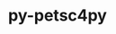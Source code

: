 ---
title: "py-petsc4py"
layout: cache
categories: [package, develop]
meta: {"compilers": ["gcc@11.4.0", "intel-oneapi-compilers@2025.1.0"], "num_specs": 172, "num_specs_by_stack": {"e4s": 10, "e4s-neoverse-v2": 84, "e4s-oneapi": 78, "root": 172}, "oss": ["ubuntu22.04"], "platforms": ["linux"], "stacks": ["e4s", "e4s-neoverse-v2", "e4s-oneapi", "root"], "targets": ["neoverse_v2", "x86_64_v3"], "versions": ["3.23.0", "3.23.1", "3.23.2", "3.23.3", "3.23.4", "3.23.5", "3.23.6", "3.24.0"]}
spec_details: [{"compiler": "intel-oneapi-compilers@2025.1.0", "hash": "23cpun3ddiwwqz6ukv4cx6k5utfofnzv", "os": "ubuntu22.04", "platform": "linux", "size": "-", "stacks": ["e4s-oneapi", "root"], "target": "x86_64_v3", "variants": ["build_system=python_pip", "+mpi"], "versions": ["3.23.4"]}, {"compiler": "intel-oneapi-compilers@2025.1.0", "hash": "23ewmdinwlmegm6rjuzhxpwwaytkq2dv", "os": "ubuntu22.04", "platform": "linux", "size": "-", "stacks": ["e4s-oneapi", "root"], "target": "x86_64_v3", "variants": ["build_system=python_pip", "+mpi"], "versions": ["3.23.6"]}, {"compiler": "gcc@11.4.0", "hash": "24k3x5pwstvgmjxthkafyo25kpdl5htv", "os": "ubuntu22.04", "platform": "linux", "size": "-", "stacks": ["e4s", "root"], "target": "x86_64_v3", "variants": ["build_system=python_pip", "+mpi"], "versions": ["3.23.6"]}, {"compiler": "intel-oneapi-compilers@2025.1.0", "hash": "25pq4b5fzpilhetrpmsykzlourhlamgf", "os": "ubuntu22.04", "platform": "linux", "size": "-", "stacks": ["e4s-oneapi", "root"], "target": "x86_64_v3", "variants": ["build_system=python_pip", "+mpi"], "versions": ["3.23.5"]}, {"compiler": "gcc@11.4.0", "hash": "2iic3cqyvy4zck7a4eljkml4rxdy7bhm", "os": "ubuntu22.04", "platform": "linux", "size": "-", "stacks": ["e4s-neoverse-v2", "root"], "target": "neoverse_v2", "variants": ["build_system=python_pip", "+mpi"], "versions": ["3.23.1"]}, {"compiler": "gcc@11.4.0", "hash": "2intseofdswnu6bxpyzg5fjxr5ct3qxg", "os": "ubuntu22.04", "platform": "linux", "size": "-", "stacks": ["e4s-neoverse-v2", "root"], "target": "neoverse_v2", "variants": ["build_system=python_pip", "+mpi"], "versions": ["3.23.4"]}, {"compiler": "intel-oneapi-compilers@2025.1.0", "hash": "2pb77bqnq7lapla5ts3nqb6emgal7tqg", "os": "ubuntu22.04", "platform": "linux", "size": "-", "stacks": ["e4s-oneapi", "root"], "target": "x86_64_v3", "variants": ["build_system=python_pip", "+mpi", "patches:=edc2f91"], "versions": ["3.23.0"]}, {"compiler": "gcc@11.4.0", "hash": "2tqge7zmvhoqsgg35di2l2upum4yhom7", "os": "ubuntu22.04", "platform": "linux", "size": "-", "stacks": ["e4s", "root"], "target": "x86_64_v3", "variants": ["build_system=python_pip", "+mpi"], "versions": ["3.23.6"]}, {"compiler": "intel-oneapi-compilers@2025.1.0", "hash": "2u3w6hwbihshrerie275zjbrvdd2kwfd", "os": "ubuntu22.04", "platform": "linux", "size": "-", "stacks": ["e4s-oneapi", "root"], "target": "x86_64_v3", "variants": ["build_system=python_pip", "+mpi"], "versions": ["3.23.4"]}, {"compiler": "intel-oneapi-compilers@2025.1.0", "hash": "2uptc7km2ug2ya2rvfin3mog7k3ihm5p", "os": "ubuntu22.04", "platform": "linux", "size": "-", "stacks": ["e4s-oneapi", "root"], "target": "x86_64_v3", "variants": ["build_system=python_pip", "+mpi"], "versions": ["3.24.0"]}, {"compiler": "gcc@11.4.0", "hash": "3bjcgzugfttf6twgqryfvqya3c7ggk4h", "os": "ubuntu22.04", "platform": "linux", "size": "-", "stacks": ["e4s-neoverse-v2", "root"], "target": "neoverse_v2", "variants": ["build_system=python_pip", "+mpi"], "versions": ["3.23.2"]}, {"compiler": "gcc@11.4.0", "hash": "3ekdioocz4oravujrm5dhlngdeng3ej7", "os": "ubuntu22.04", "platform": "linux", "size": "-", "stacks": ["e4s-neoverse-v2", "root"], "target": "neoverse_v2", "variants": ["build_system=python_pip", "+mpi"], "versions": ["3.23.6"]}, {"compiler": "gcc@11.4.0", "hash": "3iwvxu6ojqv46aiqlgymkd73twkkjlob", "os": "ubuntu22.04", "platform": "linux", "size": "-", "stacks": ["e4s-neoverse-v2", "root"], "target": "neoverse_v2", "variants": ["build_system=python_pip", "+mpi"], "versions": ["3.23.2"]}, {"compiler": "intel-oneapi-compilers@2025.1.0", "hash": "3khe7tvdw3yqulf4nkh5slpwg5bhem4o", "os": "ubuntu22.04", "platform": "linux", "size": "-", "stacks": ["e4s-oneapi", "root"], "target": "x86_64_v3", "variants": ["build_system=python_pip", "+mpi"], "versions": ["3.23.6"]}, {"compiler": "gcc@11.4.0", "hash": "3ncmvfdlhjebivsca3wvk6pr77yciuc7", "os": "ubuntu22.04", "platform": "linux", "size": "-", "stacks": ["e4s-neoverse-v2", "root"], "target": "neoverse_v2", "variants": ["build_system=python_pip", "+mpi"], "versions": ["3.23.6"]}, {"compiler": "gcc@11.4.0", "hash": "46lauccmvvckexcccpue7rnwocw24ssh", "os": "ubuntu22.04", "platform": "linux", "size": "-", "stacks": ["e4s-neoverse-v2", "root"], "target": "neoverse_v2", "variants": ["build_system=python_pip", "+mpi"], "versions": ["3.23.3"]}, {"compiler": "intel-oneapi-compilers@2025.1.0", "hash": "47hzxsbki6sqj2jrf27un3gmicmtsox3", "os": "ubuntu22.04", "platform": "linux", "size": "-", "stacks": ["e4s-oneapi", "root"], "target": "x86_64_v3", "variants": ["build_system=python_pip", "+mpi"], "versions": ["3.23.6"]}, {"compiler": "intel-oneapi-compilers@2025.1.0", "hash": "4btr6ejwexwwivcp4vkgvhctvodv7etz", "os": "ubuntu22.04", "platform": "linux", "size": "-", "stacks": ["e4s-oneapi", "root"], "target": "x86_64_v3", "variants": ["build_system=python_pip", "+mpi"], "versions": ["3.23.4"]}, {"compiler": "gcc@11.4.0", "hash": "4nmjwzokkjd7zwvxx72sw4a6jmksj35m", "os": "ubuntu22.04", "platform": "linux", "size": "-", "stacks": ["e4s", "root"], "target": "x86_64_v3", "variants": ["build_system=python_pip", "+mpi"], "versions": ["3.23.6"]}, {"compiler": "gcc@11.4.0", "hash": "4xwvaxrz5smpkgmttee626drtvgqh76d", "os": "ubuntu22.04", "platform": "linux", "size": "-", "stacks": ["e4s-neoverse-v2", "root"], "target": "neoverse_v2", "variants": ["build_system=python_pip", "+mpi"], "versions": ["3.23.2"]}, {"compiler": "intel-oneapi-compilers@2025.1.0", "hash": "4zeczvnfojec5lw73almeg75nizdfcea", "os": "ubuntu22.04", "platform": "linux", "size": "-", "stacks": ["e4s-oneapi", "root"], "target": "x86_64_v3", "variants": ["build_system=python_pip", "+mpi"], "versions": ["3.23.2"]}, {"compiler": "gcc@11.4.0", "hash": "57wyrzs3ui3oibrivkypt73tpzfrytc3", "os": "ubuntu22.04", "platform": "linux", "size": "-", "stacks": ["e4s-neoverse-v2", "root"], "target": "neoverse_v2", "variants": ["build_system=python_pip", "+mpi"], "versions": ["3.23.6"]}, {"compiler": "intel-oneapi-compilers@2025.1.0", "hash": "5dxgq2epgzuzl7xplvijfelvnykcjz77", "os": "ubuntu22.04", "platform": "linux", "size": "-", "stacks": ["e4s-oneapi", "root"], "target": "x86_64_v3", "variants": ["build_system=python_pip", "+mpi"], "versions": ["3.23.4"]}, {"compiler": "intel-oneapi-compilers@2025.1.0", "hash": "5wmzle3tuxegi67i4rhxzuzu4q2ycz3v", "os": "ubuntu22.04", "platform": "linux", "size": "-", "stacks": ["e4s-oneapi", "root"], "target": "x86_64_v3", "variants": ["build_system=python_pip", "+mpi"], "versions": ["3.23.2"]}, {"compiler": "gcc@11.4.0", "hash": "5y63e62nvdchyrynw7gvxnqfjwlpjan6", "os": "ubuntu22.04", "platform": "linux", "size": "-", "stacks": ["e4s-neoverse-v2", "root"], "target": "neoverse_v2", "variants": ["build_system=python_pip", "+mpi"], "versions": ["3.23.6"]}, {"compiler": "gcc@11.4.0", "hash": "62rm3dvirdeg2shovk2lkjgzpqaowyy5", "os": "ubuntu22.04", "platform": "linux", "size": "-", "stacks": ["e4s", "root"], "target": "x86_64_v3", "variants": ["build_system=python_pip", "+mpi"], "versions": ["3.23.6"]}, {"compiler": "gcc@11.4.0", "hash": "6aoiml7237bpqvv7d5nmcktgvxjgynxt", "os": "ubuntu22.04", "platform": "linux", "size": "-", "stacks": ["e4s-neoverse-v2", "root"], "target": "neoverse_v2", "variants": ["build_system=python_pip", "+mpi"], "versions": ["3.23.5"]}, {"compiler": "intel-oneapi-compilers@2025.1.0", "hash": "6dzva77yibp4btainbk5qu55jfnk3lpx", "os": "ubuntu22.04", "platform": "linux", "size": "-", "stacks": ["e4s-oneapi", "root"], "target": "x86_64_v3", "variants": ["build_system=python_pip", "+mpi"], "versions": ["3.23.6"]}, {"compiler": "gcc@11.4.0", "hash": "6gp2dgzsjq6jrbugldkqn53u4oivn4cg", "os": "ubuntu22.04", "platform": "linux", "size": "-", "stacks": ["e4s-neoverse-v2", "root"], "target": "neoverse_v2", "variants": ["build_system=python_pip", "+mpi"], "versions": ["3.23.2"]}, {"compiler": "gcc@11.4.0", "hash": "6n4on67lf4edqf3usgsbo3loooxxbksl", "os": "ubuntu22.04", "platform": "linux", "size": "-", "stacks": ["e4s-neoverse-v2", "root"], "target": "neoverse_v2", "variants": ["build_system=python_pip", "+mpi"], "versions": ["3.23.2"]}, {"compiler": "intel-oneapi-compilers@2025.1.0", "hash": "6rm4hyauqfk6nktcevb4pepgefvum5b6", "os": "ubuntu22.04", "platform": "linux", "size": "-", "stacks": ["e4s-oneapi", "root"], "target": "x86_64_v3", "variants": ["build_system=python_pip", "+mpi"], "versions": ["3.23.2"]}, {"compiler": "gcc@11.4.0", "hash": "7ibx2ox5yx3r64jqc2jdsye4g6qhdjsk", "os": "ubuntu22.04", "platform": "linux", "size": "-", "stacks": ["e4s-neoverse-v2", "root"], "target": "neoverse_v2", "variants": ["build_system=python_pip", "+mpi"], "versions": ["3.23.5"]}, {"compiler": "intel-oneapi-compilers@2025.1.0", "hash": "7j7yeikjauvhdpu7jinrdbgzbg4x2i3h", "os": "ubuntu22.04", "platform": "linux", "size": "-", "stacks": ["e4s-oneapi", "root"], "target": "x86_64_v3", "variants": ["build_system=python_pip", "+mpi"], "versions": ["3.23.4"]}, {"compiler": "intel-oneapi-compilers@2025.1.0", "hash": "7l3rki4pubon4f3do7r3dtsh4sum4xav", "os": "ubuntu22.04", "platform": "linux", "size": "-", "stacks": ["e4s-oneapi", "root"], "target": "x86_64_v3", "variants": ["build_system=python_pip", "+mpi"], "versions": ["3.23.4"]}, {"compiler": "intel-oneapi-compilers@2025.1.0", "hash": "7lrov2n4xt3wqlpfh7sv7zbuijhbweeb", "os": "ubuntu22.04", "platform": "linux", "size": "-", "stacks": ["e4s-oneapi", "root"], "target": "x86_64_v3", "variants": ["build_system=python_pip", "+mpi"], "versions": ["3.23.5"]}, {"compiler": "intel-oneapi-compilers@2025.1.0", "hash": "7t7hj5sljkvx4egnjk7ftmfgywj2jbgs", "os": "ubuntu22.04", "platform": "linux", "size": "-", "stacks": ["e4s-oneapi", "root"], "target": "x86_64_v3", "variants": ["build_system=python_pip", "+mpi"], "versions": ["3.23.2"]}, {"compiler": "gcc@11.4.0", "hash": "7wlwq6pyzpsl2hqmxkcluzagszrxk6wx", "os": "ubuntu22.04", "platform": "linux", "size": "-", "stacks": ["e4s-neoverse-v2", "root"], "target": "neoverse_v2", "variants": ["build_system=python_pip", "+mpi"], "versions": ["3.23.4"]}, {"compiler": "gcc@11.4.0", "hash": "a6bpjip6qprib65bngiejkl3aa5fko2q", "os": "ubuntu22.04", "platform": "linux", "size": "-", "stacks": ["e4s-neoverse-v2", "root"], "target": "neoverse_v2", "variants": ["build_system=python_pip", "+mpi"], "versions": ["3.23.6"]}, {"compiler": "gcc@11.4.0", "hash": "acq4dvwxdpp4ypbdtinsvtbogjweb4ci", "os": "ubuntu22.04", "platform": "linux", "size": "-", "stacks": ["e4s-neoverse-v2", "root"], "target": "neoverse_v2", "variants": ["build_system=python_pip", "+mpi"], "versions": ["3.23.2"]}, {"compiler": "gcc@11.4.0", "hash": "awt4sa7bwrgtjxqckriegecxban65utz", "os": "ubuntu22.04", "platform": "linux", "size": "-", "stacks": ["e4s-neoverse-v2", "root"], "target": "neoverse_v2", "variants": ["build_system=python_pip", "+mpi"], "versions": ["3.23.3"]}, {"compiler": "gcc@11.4.0", "hash": "b3spmhxlebnn54cwrj2hpquvoch5sktp", "os": "ubuntu22.04", "platform": "linux", "size": "-", "stacks": ["e4s-neoverse-v2", "root"], "target": "neoverse_v2", "variants": ["build_system=python_pip", "+mpi"], "versions": ["3.23.4"]}, {"compiler": "gcc@11.4.0", "hash": "bbfgckzrxmxjvrtcjkvaw5aysa3ucf7x", "os": "ubuntu22.04", "platform": "linux", "size": "-", "stacks": ["e4s-neoverse-v2", "root"], "target": "neoverse_v2", "variants": ["build_system=python_pip", "+mpi"], "versions": ["3.23.6"]}, {"compiler": "gcc@11.4.0", "hash": "bcqqfgsyi2yqkcuc5uc2moxiyibue36z", "os": "ubuntu22.04", "platform": "linux", "size": "-", "stacks": ["e4s-neoverse-v2", "root"], "target": "neoverse_v2", "variants": ["build_system=python_pip", "+mpi"], "versions": ["3.23.4"]}, {"compiler": "intel-oneapi-compilers@2025.1.0", "hash": "be67kk5f2de35zuesyvb3mx77rzu33nl", "os": "ubuntu22.04", "platform": "linux", "size": "-", "stacks": ["e4s-oneapi", "root"], "target": "x86_64_v3", "variants": ["build_system=python_pip", "+mpi"], "versions": ["3.23.2"]}, {"compiler": "intel-oneapi-compilers@2025.1.0", "hash": "bkwbnwgoi4vls5njyzw4xre3zre5lhd6", "os": "ubuntu22.04", "platform": "linux", "size": "-", "stacks": ["e4s-oneapi", "root"], "target": "x86_64_v3", "variants": ["build_system=python_pip", "+mpi"], "versions": ["3.23.4"]}, {"compiler": "intel-oneapi-compilers@2025.1.0", "hash": "bl3ko3odobuewpzjhpbrzitpc3etgmlz", "os": "ubuntu22.04", "platform": "linux", "size": "-", "stacks": ["e4s-oneapi", "root"], "target": "x86_64_v3", "variants": ["build_system=python_pip", "+mpi"], "versions": ["3.23.6"]}, {"compiler": "intel-oneapi-compilers@2025.1.0", "hash": "bt4ao6lgwgx2s67z4qjy3ofagr3wu4sk", "os": "ubuntu22.04", "platform": "linux", "size": "-", "stacks": ["e4s-oneapi", "root"], "target": "x86_64_v3", "variants": ["build_system=python_pip", "+mpi"], "versions": ["3.23.2"]}, {"compiler": "gcc@11.4.0", "hash": "bvvklrcufc5bqxtyvk5teytgyv22vpjn", "os": "ubuntu22.04", "platform": "linux", "size": "-", "stacks": ["e4s-neoverse-v2", "root"], "target": "neoverse_v2", "variants": ["build_system=python_pip", "+mpi"], "versions": ["3.23.6"]}, {"compiler": "gcc@11.4.0", "hash": "c264keevfivii7zul3jz6r33xpyjbdji", "os": "ubuntu22.04", "platform": "linux", "size": "-", "stacks": ["e4s-neoverse-v2", "root"], "target": "neoverse_v2", "variants": ["build_system=python_pip", "+mpi"], "versions": ["3.23.6"]}, {"compiler": "intel-oneapi-compilers@2025.1.0", "hash": "c2fwv3isasiwc6blj2g62zwqp6b2avgo", "os": "ubuntu22.04", "platform": "linux", "size": "-", "stacks": ["e4s-oneapi", "root"], "target": "x86_64_v3", "variants": ["build_system=python_pip", "+mpi", "patches:=edc2f91"], "versions": ["3.23.0"]}, {"compiler": "gcc@11.4.0", "hash": "c4s4hymyq4rhoks577pqvdydsczjpehm", "os": "ubuntu22.04", "platform": "linux", "size": "-", "stacks": ["e4s-neoverse-v2", "root"], "target": "neoverse_v2", "variants": ["build_system=python_pip", "+mpi"], "versions": ["3.23.6"]}, {"compiler": "gcc@11.4.0", "hash": "cgc72dg3tai7mynmibhmh6g3gdhkmkgk", "os": "ubuntu22.04", "platform": "linux", "size": "-", "stacks": ["e4s-neoverse-v2", "root"], "target": "neoverse_v2", "variants": ["build_system=python_pip", "+mpi"], "versions": ["3.23.5"]}, {"compiler": "intel-oneapi-compilers@2025.1.0", "hash": "cjgfrgliytfl3a7xkxdmy2gxc6l53fqi", "os": "ubuntu22.04", "platform": "linux", "size": "-", "stacks": ["e4s-oneapi", "root"], "target": "x86_64_v3", "variants": ["build_system=python_pip", "+mpi", "patches:=edc2f91"], "versions": ["3.23.0"]}, {"compiler": "intel-oneapi-compilers@2025.1.0", "hash": "coq3wt2nifqiejh5yeafuguoab3zfwv7", "os": "ubuntu22.04", "platform": "linux", "size": "-", "stacks": ["e4s-oneapi", "root"], "target": "x86_64_v3", "variants": ["build_system=python_pip", "+mpi"], "versions": ["3.23.4"]}, {"compiler": "gcc@11.4.0", "hash": "cyzmvdxzn6g6tecbg2uydwpwyau3tomx", "os": "ubuntu22.04", "platform": "linux", "size": "-", "stacks": ["e4s-neoverse-v2", "root"], "target": "neoverse_v2", "variants": ["build_system=python_pip", "+mpi"], "versions": ["3.23.4"]}, {"compiler": "intel-oneapi-compilers@2025.1.0", "hash": "dbde6qwdu6cbkorcf5qqyzkwtefwnmiu", "os": "ubuntu22.04", "platform": "linux", "size": "-", "stacks": ["e4s-oneapi", "root"], "target": "x86_64_v3", "variants": ["build_system=python_pip", "+mpi"], "versions": ["3.23.4"]}, {"compiler": "intel-oneapi-compilers@2025.1.0", "hash": "dtccpnkq5tzbyzctktmb7co3ueurpfpw", "os": "ubuntu22.04", "platform": "linux", "size": "-", "stacks": ["e4s-oneapi", "root"], "target": "x86_64_v3", "variants": ["build_system=python_pip", "+mpi"], "versions": ["3.23.2"]}, {"compiler": "intel-oneapi-compilers@2025.1.0", "hash": "e6qhkqf4abqrnw3wgkkyvqi4dn7esvry", "os": "ubuntu22.04", "platform": "linux", "size": "-", "stacks": ["e4s-oneapi", "root"], "target": "x86_64_v3", "variants": ["build_system=python_pip", "+mpi"], "versions": ["3.23.4"]}, {"compiler": "intel-oneapi-compilers@2025.1.0", "hash": "ed4krg3zc3v3j34k5xgmmrvumxr2ofnz", "os": "ubuntu22.04", "platform": "linux", "size": "-", "stacks": ["e4s-oneapi", "root"], "target": "x86_64_v3", "variants": ["build_system=python_pip", "+mpi", "patches:=edc2f91"], "versions": ["3.23.0"]}, {"compiler": "gcc@11.4.0", "hash": "eogex2ygvmknv7pcbr3wnzz35dmijdjo", "os": "ubuntu22.04", "platform": "linux", "size": "-", "stacks": ["e4s", "root"], "target": "x86_64_v3", "variants": ["build_system=python_pip", "+mpi"], "versions": ["3.23.6"]}, {"compiler": "gcc@11.4.0", "hash": "esiysotmcanyy5bxb3vtam5a43yey4b4", "os": "ubuntu22.04", "platform": "linux", "size": "-", "stacks": ["e4s", "root"], "target": "x86_64_v3", "variants": ["build_system=python_pip", "+mpi"], "versions": ["3.24.0"]}, {"compiler": "intel-oneapi-compilers@2025.1.0", "hash": "ewulxyfutuisk3h5c3ggopfe5n4bnlec", "os": "ubuntu22.04", "platform": "linux", "size": "-", "stacks": ["e4s-oneapi", "root"], "target": "x86_64_v3", "variants": ["build_system=python_pip", "+mpi"], "versions": ["3.23.5"]}, {"compiler": "gcc@11.4.0", "hash": "ezhfbh2m2txkys7adsjtsu7ddxbfnpui", "os": "ubuntu22.04", "platform": "linux", "size": "-", "stacks": ["e4s-neoverse-v2", "root"], "target": "neoverse_v2", "variants": ["build_system=python_pip", "+mpi"], "versions": ["3.23.4"]}, {"compiler": "intel-oneapi-compilers@2025.1.0", "hash": "f45g5mrupznxl6csmguoktgwopifywly", "os": "ubuntu22.04", "platform": "linux", "size": "-", "stacks": ["e4s-oneapi", "root"], "target": "x86_64_v3", "variants": ["build_system=python_pip", "+mpi"], "versions": ["3.23.6"]}, {"compiler": "intel-oneapi-compilers@2025.1.0", "hash": "fbvkp7g6qd7fqyyuyzk2v7fi7jtrofbt", "os": "ubuntu22.04", "platform": "linux", "size": "-", "stacks": ["e4s-oneapi", "root"], "target": "x86_64_v3", "variants": ["build_system=python_pip", "+mpi"], "versions": ["3.23.3"]}, {"compiler": "gcc@11.4.0", "hash": "fxdvlyftn5tya3g4zrcawmb3fmsk26bs", "os": "ubuntu22.04", "platform": "linux", "size": "-", "stacks": ["e4s-neoverse-v2", "root"], "target": "neoverse_v2", "variants": ["build_system=python_pip", "+mpi", "patches:=edc2f91"], "versions": ["3.23.0"]}, {"compiler": "gcc@11.4.0", "hash": "h3rrrmkexo5madu2jmiaqv4ghef2gpwg", "os": "ubuntu22.04", "platform": "linux", "size": "-", "stacks": ["e4s-neoverse-v2", "root"], "target": "neoverse_v2", "variants": ["build_system=python_pip", "+mpi"], "versions": ["3.23.4"]}, {"compiler": "intel-oneapi-compilers@2025.1.0", "hash": "h4alngoce7sghggzvbonpejibrg56csv", "os": "ubuntu22.04", "platform": "linux", "size": "-", "stacks": ["e4s-oneapi", "root"], "target": "x86_64_v3", "variants": ["build_system=python_pip", "+mpi"], "versions": ["3.23.5"]}, {"compiler": "intel-oneapi-compilers@2025.1.0", "hash": "h5c55vp3bgdolwwdkqhucdewt2smaxwz", "os": "ubuntu22.04", "platform": "linux", "size": "-", "stacks": ["e4s-oneapi", "root"], "target": "x86_64_v3", "variants": ["build_system=python_pip", "+mpi"], "versions": ["3.23.4"]}, {"compiler": "gcc@11.4.0", "hash": "hapersb7gqdab24c3xjoc3na7qegmkpj", "os": "ubuntu22.04", "platform": "linux", "size": "-", "stacks": ["e4s-neoverse-v2", "root"], "target": "neoverse_v2", "variants": ["build_system=python_pip", "+mpi"], "versions": ["3.23.4"]}, {"compiler": "gcc@11.4.0", "hash": "hjbn65j3dldynh6g2pvxzpxzo4op6rur", "os": "ubuntu22.04", "platform": "linux", "size": "-", "stacks": ["e4s-neoverse-v2", "root"], "target": "neoverse_v2", "variants": ["build_system=python_pip", "+mpi", "patches:=edc2f91"], "versions": ["3.23.0"]}, {"compiler": "intel-oneapi-compilers@2025.1.0", "hash": "hnocaiui4u6yrqx7boly7cihjpr5eaix", "os": "ubuntu22.04", "platform": "linux", "size": "-", "stacks": ["e4s-oneapi", "root"], "target": "x86_64_v3", "variants": ["build_system=python_pip", "+mpi"], "versions": ["3.23.4"]}, {"compiler": "intel-oneapi-compilers@2025.1.0", "hash": "hqkqedzazidwk5fdbgumyqurenm3xbzo", "os": "ubuntu22.04", "platform": "linux", "size": "-", "stacks": ["e4s-oneapi", "root"], "target": "x86_64_v3", "variants": ["build_system=python_pip", "+mpi", "patches:=edc2f91"], "versions": ["3.23.0"]}, {"compiler": "intel-oneapi-compilers@2025.1.0", "hash": "hw4c7stl474mhcqzehzunmu2wfnxw4f7", "os": "ubuntu22.04", "platform": "linux", "size": "-", "stacks": ["e4s-oneapi", "root"], "target": "x86_64_v3", "variants": ["build_system=python_pip", "+mpi"], "versions": ["3.23.6"]}, {"compiler": "intel-oneapi-compilers@2025.1.0", "hash": "i7bupuxsl6xi2ijatcfimrv32skt5ncs", "os": "ubuntu22.04", "platform": "linux", "size": "-", "stacks": ["e4s-oneapi", "root"], "target": "x86_64_v3", "variants": ["build_system=python_pip", "+mpi"], "versions": ["3.23.2"]}, {"compiler": "gcc@11.4.0", "hash": "igk4o26s7dzhlefymqlewcze2gilipob", "os": "ubuntu22.04", "platform": "linux", "size": "-", "stacks": ["e4s-neoverse-v2", "root"], "target": "neoverse_v2", "variants": ["build_system=python_pip", "+mpi"], "versions": ["3.23.6"]}, {"compiler": "intel-oneapi-compilers@2025.1.0", "hash": "imyq6ukl7ghegrepwtqjcjqli6n3z6dg", "os": "ubuntu22.04", "platform": "linux", "size": "-", "stacks": ["e4s-oneapi", "root"], "target": "x86_64_v3", "variants": ["build_system=python_pip", "+mpi"], "versions": ["3.23.2"]}, {"compiler": "gcc@11.4.0", "hash": "ipxwkhmae4gsurp5jggsby3gkwdcmbix", "os": "ubuntu22.04", "platform": "linux", "size": "-", "stacks": ["e4s-neoverse-v2", "root"], "target": "neoverse_v2", "variants": ["build_system=python_pip", "+mpi"], "versions": ["3.23.4"]}, {"compiler": "gcc@11.4.0", "hash": "iuv3ge73ii7q6lfhqa3q5z22fbpy6xvn", "os": "ubuntu22.04", "platform": "linux", "size": "-", "stacks": ["e4s-neoverse-v2", "root"], "target": "neoverse_v2", "variants": ["build_system=python_pip", "+mpi"], "versions": ["3.23.6"]}, {"compiler": "intel-oneapi-compilers@2025.1.0", "hash": "jd2u3btav3fqs5ctue57geim34rvhhys", "os": "ubuntu22.04", "platform": "linux", "size": "-", "stacks": ["e4s-oneapi", "root"], "target": "x86_64_v3", "variants": ["build_system=python_pip", "+mpi"], "versions": ["3.23.4"]}, {"compiler": "intel-oneapi-compilers@2025.1.0", "hash": "jddbijo4ybdvqexhlrvme5srezkttm6w", "os": "ubuntu22.04", "platform": "linux", "size": "-", "stacks": ["e4s-oneapi", "root"], "target": "x86_64_v3", "variants": ["build_system=python_pip", "+mpi"], "versions": ["3.23.6"]}, {"compiler": "gcc@11.4.0", "hash": "jkmho4ycbhdle4urthevc6iqzbk56ka4", "os": "ubuntu22.04", "platform": "linux", "size": "-", "stacks": ["e4s-neoverse-v2", "root"], "target": "neoverse_v2", "variants": ["build_system=python_pip", "+mpi"], "versions": ["3.23.4"]}, {"compiler": "intel-oneapi-compilers@2025.1.0", "hash": "jtp23lx6vr46curqcwqv5pa6gi4i6jdx", "os": "ubuntu22.04", "platform": "linux", "size": "-", "stacks": ["e4s-oneapi", "root"], "target": "x86_64_v3", "variants": ["build_system=python_pip", "+mpi", "patches:=edc2f91"], "versions": ["3.23.0"]}, {"compiler": "intel-oneapi-compilers@2025.1.0", "hash": "kaxpzcbjzrz2je2tnhrlhycbyp4bduoy", "os": "ubuntu22.04", "platform": "linux", "size": "-", "stacks": ["e4s-oneapi", "root"], "target": "x86_64_v3", "variants": ["build_system=python_pip", "+mpi"], "versions": ["3.23.2"]}, {"compiler": "intel-oneapi-compilers@2025.1.0", "hash": "kgcj5sblt3hekxocfth76allt55uicwc", "os": "ubuntu22.04", "platform": "linux", "size": "-", "stacks": ["e4s-oneapi", "root"], "target": "x86_64_v3", "variants": ["build_system=python_pip", "+mpi"], "versions": ["3.23.1"]}, {"compiler": "gcc@11.4.0", "hash": "klre6ycjemmx75iqbgpml72neizylx23", "os": "ubuntu22.04", "platform": "linux", "size": "-", "stacks": ["e4s-neoverse-v2", "root"], "target": "neoverse_v2", "variants": ["build_system=python_pip", "+mpi"], "versions": ["3.23.6"]}, {"compiler": "intel-oneapi-compilers@2025.1.0", "hash": "kofu3uglaude5mqr44kmircitxtvszt4", "os": "ubuntu22.04", "platform": "linux", "size": "-", "stacks": ["e4s-oneapi", "root"], "target": "x86_64_v3", "variants": ["build_system=python_pip", "+mpi"], "versions": ["3.23.5"]}, {"compiler": "gcc@11.4.0", "hash": "kojsjrprfj3bux6t3plagconyc3doozv", "os": "ubuntu22.04", "platform": "linux", "size": "-", "stacks": ["e4s-neoverse-v2", "root"], "target": "neoverse_v2", "variants": ["build_system=python_pip", "+mpi"], "versions": ["3.23.6"]}, {"compiler": "gcc@11.4.0", "hash": "kttr2q377iwqzd76hqhflp6id6rhtwl4", "os": "ubuntu22.04", "platform": "linux", "size": "-", "stacks": ["e4s-neoverse-v2", "root"], "target": "neoverse_v2", "variants": ["build_system=python_pip", "+mpi"], "versions": ["3.23.4"]}, {"compiler": "intel-oneapi-compilers@2025.1.0", "hash": "kv53rl373k5xlwpltfapsupc7zjikee2", "os": "ubuntu22.04", "platform": "linux", "size": "-", "stacks": ["e4s-oneapi", "root"], "target": "x86_64_v3", "variants": ["build_system=python_pip", "+mpi"], "versions": ["3.23.4"]}, {"compiler": "gcc@11.4.0", "hash": "luynx6sxoo4x3rei2e5s2azrigddspyd", "os": "ubuntu22.04", "platform": "linux", "size": "-", "stacks": ["e4s", "root"], "target": "x86_64_v3", "variants": ["build_system=python_pip", "+mpi"], "versions": ["3.23.6"]}, {"compiler": "intel-oneapi-compilers@2025.1.0", "hash": "mafc6qhm3uof7xxlykt7q6mcmpcstmss", "os": "ubuntu22.04", "platform": "linux", "size": "-", "stacks": ["e4s-oneapi", "root"], "target": "x86_64_v3", "variants": ["build_system=python_pip", "+mpi", "patches:=edc2f91"], "versions": ["3.23.0"]}, {"compiler": "intel-oneapi-compilers@2025.1.0", "hash": "mkma7cdjg7ia5jamtrxor4kcri5cqexf", "os": "ubuntu22.04", "platform": "linux", "size": "-", "stacks": ["e4s-oneapi", "root"], "target": "x86_64_v3", "variants": ["build_system=python_pip", "+mpi"], "versions": ["3.23.5"]}, {"compiler": "gcc@11.4.0", "hash": "mryf6slaw3cbjbsbqhn6epliyqgpu2x3", "os": "ubuntu22.04", "platform": "linux", "size": "-", "stacks": ["e4s", "root"], "target": "x86_64_v3", "variants": ["build_system=python_pip", "+mpi"], "versions": ["3.23.6"]}, {"compiler": "gcc@11.4.0", "hash": "my65snkxcniwfleapk3ksmqvpoce6hcl", "os": "ubuntu22.04", "platform": "linux", "size": "-", "stacks": ["e4s-neoverse-v2", "root"], "target": "neoverse_v2", "variants": ["build_system=python_pip", "+mpi"], "versions": ["3.23.2"]}, {"compiler": "gcc@11.4.0", "hash": "n4vxslkxxev7wj2py4das4brkstimdgr", "os": "ubuntu22.04", "platform": "linux", "size": "-", "stacks": ["e4s", "root"], "target": "x86_64_v3", "variants": ["build_system=python_pip", "+mpi"], "versions": ["3.23.6"]}, {"compiler": "intel-oneapi-compilers@2025.1.0", "hash": "n7ozxpk6nkoojuabnvy72vbqhltxz7v5", "os": "ubuntu22.04", "platform": "linux", "size": "-", "stacks": ["e4s-oneapi", "root"], "target": "x86_64_v3", "variants": ["build_system=python_pip", "+mpi", "patches:=edc2f91"], "versions": ["3.23.0"]}, {"compiler": "gcc@11.4.0", "hash": "nb6jttjricqojmgyji3p6wqsx4lkn4s7", "os": "ubuntu22.04", "platform": "linux", "size": "-", "stacks": ["e4s-neoverse-v2", "root"], "target": "neoverse_v2", "variants": ["build_system=python_pip", "+mpi"], "versions": ["3.23.1"]}, {"compiler": "gcc@11.4.0", "hash": "nl7xqby3rtzfcb7eu4lxoclflbcns4it", "os": "ubuntu22.04", "platform": "linux", "size": "-", "stacks": ["e4s-neoverse-v2", "root"], "target": "neoverse_v2", "variants": ["build_system=python_pip", "+mpi"], "versions": ["3.23.4"]}, {"compiler": "gcc@11.4.0", "hash": "nlj3xyekgvirzbmao5kpfqj2rlbpbfhf", "os": "ubuntu22.04", "platform": "linux", "size": "-", "stacks": ["e4s-neoverse-v2", "root"], "target": "neoverse_v2", "variants": ["build_system=python_pip", "+mpi"], "versions": ["3.23.6"]}, {"compiler": "gcc@11.4.0", "hash": "nq7ndipkilboigtppx6mlibaghibxxua", "os": "ubuntu22.04", "platform": "linux", "size": "-", "stacks": ["e4s-neoverse-v2", "root"], "target": "neoverse_v2", "variants": ["build_system=python_pip", "+mpi", "patches:=edc2f91"], "versions": ["3.23.0"]}, {"compiler": "gcc@11.4.0", "hash": "o5owybqvz6jdk66exa5wxugj7is6skfv", "os": "ubuntu22.04", "platform": "linux", "size": "-", "stacks": ["e4s-neoverse-v2", "root"], "target": "neoverse_v2", "variants": ["build_system=python_pip", "+mpi"], "versions": ["3.23.4"]}, {"compiler": "gcc@11.4.0", "hash": "ofaoolaihsncyuiwacllveo4qvu4xqg7", "os": "ubuntu22.04", "platform": "linux", "size": "-", "stacks": ["e4s-neoverse-v2", "root"], "target": "neoverse_v2", "variants": ["build_system=python_pip", "+mpi"], "versions": ["3.23.5"]}, {"compiler": "intel-oneapi-compilers@2025.1.0", "hash": "oksib5z7fofpyqzx3gbmysjictdj4oce", "os": "ubuntu22.04", "platform": "linux", "size": "-", "stacks": ["e4s-oneapi", "root"], "target": "x86_64_v3", "variants": ["build_system=python_pip", "+mpi"], "versions": ["3.23.4"]}, {"compiler": "intel-oneapi-compilers@2025.1.0", "hash": "prmmqf5hmgn2wfnyek7mhjku6y3z4itn", "os": "ubuntu22.04", "platform": "linux", "size": "-", "stacks": ["e4s-oneapi", "root"], "target": "x86_64_v3", "variants": ["build_system=python_pip", "+mpi"], "versions": ["3.23.1"]}, {"compiler": "gcc@11.4.0", "hash": "pv7eean5hh6f4eqwqq4uf4d3zm6tmmi5", "os": "ubuntu22.04", "platform": "linux", "size": "-", "stacks": ["e4s-neoverse-v2", "root"], "target": "neoverse_v2", "variants": ["build_system=python_pip", "+mpi"], "versions": ["3.23.6"]}, {"compiler": "gcc@11.4.0", "hash": "q3itbgniuwik7opu5c253yuxv6b42hgl", "os": "ubuntu22.04", "platform": "linux", "size": "-", "stacks": ["e4s-neoverse-v2", "root"], "target": "neoverse_v2", "variants": ["build_system=python_pip", "+mpi"], "versions": ["3.23.4"]}, {"compiler": "gcc@11.4.0", "hash": "q6kudbbwmlv7vppzifblclsmwkxo2ugz", "os": "ubuntu22.04", "platform": "linux", "size": "-", "stacks": ["e4s-neoverse-v2", "root"], "target": "neoverse_v2", "variants": ["build_system=python_pip", "+mpi"], "versions": ["3.23.4"]}, {"compiler": "intel-oneapi-compilers@2025.1.0", "hash": "q6sqzew6ue3w6fhajyanola6wn3msnti", "os": "ubuntu22.04", "platform": "linux", "size": "-", "stacks": ["e4s-oneapi", "root"], "target": "x86_64_v3", "variants": ["build_system=python_pip", "+mpi"], "versions": ["3.23.2"]}, {"compiler": "gcc@11.4.0", "hash": "qcm6smodahjp6z26hx2ovg62kjsjgpom", "os": "ubuntu22.04", "platform": "linux", "size": "-", "stacks": ["e4s-neoverse-v2", "root"], "target": "neoverse_v2", "variants": ["build_system=python_pip", "+mpi"], "versions": ["3.23.1"]}, {"compiler": "gcc@11.4.0", "hash": "qr7thwooiq2g6gvkqwn22l3nq4ew4o3s", "os": "ubuntu22.04", "platform": "linux", "size": "-", "stacks": ["e4s-neoverse-v2", "root"], "target": "neoverse_v2", "variants": ["build_system=python_pip", "+mpi"], "versions": ["3.23.2"]}, {"compiler": "intel-oneapi-compilers@2025.1.0", "hash": "qsu3zazpnhgotfbypbiuxbicqkewzhow", "os": "ubuntu22.04", "platform": "linux", "size": "-", "stacks": ["e4s-oneapi", "root"], "target": "x86_64_v3", "variants": ["build_system=python_pip", "+mpi"], "versions": ["3.23.4"]}, {"compiler": "intel-oneapi-compilers@2025.1.0", "hash": "qyzeonzs742cw2fphyxh7zv2m5hksoi5", "os": "ubuntu22.04", "platform": "linux", "size": "-", "stacks": ["e4s-oneapi", "root"], "target": "x86_64_v3", "variants": ["build_system=python_pip", "+mpi"], "versions": ["3.23.6"]}, {"compiler": "gcc@11.4.0", "hash": "rb354l4qnskcmnp2qw3k7lmguunwtu7v", "os": "ubuntu22.04", "platform": "linux", "size": "-", "stacks": ["e4s-neoverse-v2", "root"], "target": "neoverse_v2", "variants": ["build_system=python_pip", "+mpi"], "versions": ["3.23.2"]}, {"compiler": "intel-oneapi-compilers@2025.1.0", "hash": "rcgx74ehaizoeczsdubsfl5jal66qtjo", "os": "ubuntu22.04", "platform": "linux", "size": "-", "stacks": ["e4s-oneapi", "root"], "target": "x86_64_v3", "variants": ["build_system=python_pip", "+mpi"], "versions": ["3.23.5"]}, {"compiler": "gcc@11.4.0", "hash": "rj5xk6kfc6yya55y2gfapy35wkgr45sn", "os": "ubuntu22.04", "platform": "linux", "size": "-", "stacks": ["e4s-neoverse-v2", "root"], "target": "neoverse_v2", "variants": ["build_system=python_pip", "+mpi"], "versions": ["3.23.5"]}, {"compiler": "gcc@11.4.0", "hash": "rsw4bm3jgsr6jg3dy4pua353hqej7kbk", "os": "ubuntu22.04", "platform": "linux", "size": "-", "stacks": ["e4s-neoverse-v2", "root"], "target": "neoverse_v2", "variants": ["build_system=python_pip", "+mpi"], "versions": ["3.23.2"]}, {"compiler": "gcc@11.4.0", "hash": "rwtku3rhukv2k44otcghtaoq4xx7xeol", "os": "ubuntu22.04", "platform": "linux", "size": "-", "stacks": ["e4s", "root"], "target": "x86_64_v3", "variants": ["build_system=python_pip", "+mpi"], "versions": ["3.23.6"]}, {"compiler": "gcc@11.4.0", "hash": "rzikyjwn5rxb3wjhllss4gjw6zxb6m4l", "os": "ubuntu22.04", "platform": "linux", "size": "-", "stacks": ["e4s-neoverse-v2", "root"], "target": "neoverse_v2", "variants": ["build_system=python_pip", "+mpi"], "versions": ["3.23.4"]}, {"compiler": "gcc@11.4.0", "hash": "s56v5ot5q4jkj2zp5lbhtmhdg3e3ypcf", "os": "ubuntu22.04", "platform": "linux", "size": "-", "stacks": ["e4s-neoverse-v2", "root"], "target": "neoverse_v2", "variants": ["build_system=python_pip", "+mpi"], "versions": ["3.23.5"]}, {"compiler": "gcc@11.4.0", "hash": "s7wiq55cggzsokingvrpfbwpgcbror42", "os": "ubuntu22.04", "platform": "linux", "size": "-", "stacks": ["e4s-neoverse-v2", "root"], "target": "neoverse_v2", "variants": ["build_system=python_pip", "+mpi"], "versions": ["3.23.6"]}, {"compiler": "gcc@11.4.0", "hash": "shzd4hiyanspckfwn7pvwnna4os2e6ce", "os": "ubuntu22.04", "platform": "linux", "size": "-", "stacks": ["e4s-neoverse-v2", "root"], "target": "neoverse_v2", "variants": ["build_system=python_pip", "+mpi", "patches:=edc2f91"], "versions": ["3.23.0"]}, {"compiler": "intel-oneapi-compilers@2025.1.0", "hash": "sm2b5oxhmck5zd2wimkhv2rbo3mlbb4q", "os": "ubuntu22.04", "platform": "linux", "size": "-", "stacks": ["e4s-oneapi", "root"], "target": "x86_64_v3", "variants": ["build_system=python_pip", "+mpi"], "versions": ["3.23.3"]}, {"compiler": "gcc@11.4.0", "hash": "t2fbqpebxkuubbrm2jks7a2knqmbxv67", "os": "ubuntu22.04", "platform": "linux", "size": "-", "stacks": ["e4s-neoverse-v2", "root"], "target": "neoverse_v2", "variants": ["build_system=python_pip", "+mpi"], "versions": ["3.23.4"]}, {"compiler": "gcc@11.4.0", "hash": "t4cp3o2kqsr6qwwncyftxjb7ai246pb5", "os": "ubuntu22.04", "platform": "linux", "size": "-", "stacks": ["e4s-neoverse-v2", "root"], "target": "neoverse_v2", "variants": ["build_system=python_pip", "+mpi"], "versions": ["3.23.4"]}, {"compiler": "gcc@11.4.0", "hash": "t6yvh4efkojfydbui3mc4kqrvi3aouqj", "os": "ubuntu22.04", "platform": "linux", "size": "-", "stacks": ["e4s-neoverse-v2", "root"], "target": "neoverse_v2", "variants": ["build_system=python_pip", "+mpi"], "versions": ["3.23.2"]}, {"compiler": "gcc@11.4.0", "hash": "tdsd7sgqoe3ptk6czjngeibws5cpthyi", "os": "ubuntu22.04", "platform": "linux", "size": "-", "stacks": ["e4s-neoverse-v2", "root"], "target": "neoverse_v2", "variants": ["build_system=python_pip", "+mpi"], "versions": ["3.23.1"]}, {"compiler": "gcc@11.4.0", "hash": "timhnh7ztk6lmaubje7aqv2fye5ricfq", "os": "ubuntu22.04", "platform": "linux", "size": "-", "stacks": ["e4s-neoverse-v2", "root"], "target": "neoverse_v2", "variants": ["build_system=python_pip", "+mpi"], "versions": ["3.23.4"]}, {"compiler": "gcc@11.4.0", "hash": "tmnmmsfoz3hiaqc4jyipbymgdg34o7h5", "os": "ubuntu22.04", "platform": "linux", "size": "-", "stacks": ["e4s-neoverse-v2", "root"], "target": "neoverse_v2", "variants": ["build_system=python_pip", "+mpi"], "versions": ["3.23.4"]}, {"compiler": "intel-oneapi-compilers@2025.1.0", "hash": "tpwdlebv2hgmoml32kfxne4mhvu6zie4", "os": "ubuntu22.04", "platform": "linux", "size": "-", "stacks": ["e4s-oneapi", "root"], "target": "x86_64_v3", "variants": ["build_system=python_pip", "+mpi"], "versions": ["3.23.4"]}, {"compiler": "intel-oneapi-compilers@2025.1.0", "hash": "tq7s27alzwavojpgccniufcf6jtw345h", "os": "ubuntu22.04", "platform": "linux", "size": "-", "stacks": ["e4s-oneapi", "root"], "target": "x86_64_v3", "variants": ["build_system=python_pip", "+mpi"], "versions": ["3.23.2"]}, {"compiler": "intel-oneapi-compilers@2025.1.0", "hash": "trmzg4rpliqhzkttmpmvjavoelwrlkyu", "os": "ubuntu22.04", "platform": "linux", "size": "-", "stacks": ["e4s-oneapi", "root"], "target": "x86_64_v3", "variants": ["build_system=python_pip", "+mpi"], "versions": ["3.23.1"]}, {"compiler": "gcc@11.4.0", "hash": "trngch6um3dw6helmxzlxh25mp3l5bng", "os": "ubuntu22.04", "platform": "linux", "size": "-", "stacks": ["e4s-neoverse-v2", "root"], "target": "neoverse_v2", "variants": ["build_system=python_pip", "+mpi"], "versions": ["3.23.2"]}, {"compiler": "gcc@11.4.0", "hash": "tt4jf4rzeintajrlnnatxqqjrevhnpfi", "os": "ubuntu22.04", "platform": "linux", "size": "-", "stacks": ["e4s-neoverse-v2", "root"], "target": "neoverse_v2", "variants": ["build_system=python_pip", "+mpi"], "versions": ["3.23.4"]}, {"compiler": "gcc@11.4.0", "hash": "uaafncabydwjvdaxd7wetu6tnndioq3n", "os": "ubuntu22.04", "platform": "linux", "size": "-", "stacks": ["e4s-neoverse-v2", "root"], "target": "neoverse_v2", "variants": ["build_system=python_pip", "+mpi"], "versions": ["3.23.6"]}, {"compiler": "gcc@11.4.0", "hash": "ud46g3mvlhtc3yjouive32q5tnmkbxqo", "os": "ubuntu22.04", "platform": "linux", "size": "-", "stacks": ["e4s-neoverse-v2", "root"], "target": "neoverse_v2", "variants": ["build_system=python_pip", "+mpi", "patches:=edc2f91"], "versions": ["3.23.0"]}, {"compiler": "gcc@11.4.0", "hash": "uhqmcucrfkvsk46brnvq5fwkb5c6vlh4", "os": "ubuntu22.04", "platform": "linux", "size": "-", "stacks": ["e4s-neoverse-v2", "root"], "target": "neoverse_v2", "variants": ["build_system=python_pip", "+mpi", "patches:=edc2f91"], "versions": ["3.23.0"]}, {"compiler": "intel-oneapi-compilers@2025.1.0", "hash": "unvvy3eyzyyqken7pczbj6jltgixcaid", "os": "ubuntu22.04", "platform": "linux", "size": "-", "stacks": ["e4s-oneapi", "root"], "target": "x86_64_v3", "variants": ["build_system=python_pip", "+mpi"], "versions": ["3.23.2"]}, {"compiler": "gcc@11.4.0", "hash": "uxd5m2jfsyyo5rnli5aleb5rvssr4dzd", "os": "ubuntu22.04", "platform": "linux", "size": "-", "stacks": ["e4s-neoverse-v2", "root"], "target": "neoverse_v2", "variants": ["build_system=python_pip", "+mpi"], "versions": ["3.23.6"]}, {"compiler": "gcc@11.4.0", "hash": "viproa2xgn6jfvhvbi3wvjxdprmqdffd", "os": "ubuntu22.04", "platform": "linux", "size": "-", "stacks": ["e4s-neoverse-v2", "root"], "target": "neoverse_v2", "variants": ["build_system=python_pip", "+mpi"], "versions": ["3.23.4"]}, {"compiler": "gcc@11.4.0", "hash": "vkxorxdvu2q3kzybjn6kzqjkzdlrppza", "os": "ubuntu22.04", "platform": "linux", "size": "-", "stacks": ["e4s-neoverse-v2", "root"], "target": "neoverse_v2", "variants": ["build_system=python_pip", "+mpi"], "versions": ["3.23.4"]}, {"compiler": "gcc@11.4.0", "hash": "vms42qoar2dzvq2km5luw3faslxhk3iz", "os": "ubuntu22.04", "platform": "linux", "size": "-", "stacks": ["e4s-neoverse-v2", "root"], "target": "neoverse_v2", "variants": ["build_system=python_pip", "+mpi"], "versions": ["3.23.4"]}, {"compiler": "intel-oneapi-compilers@2025.1.0", "hash": "vnaqjaiiwhr74qn2qzlxqiucomwj5e5y", "os": "ubuntu22.04", "platform": "linux", "size": "-", "stacks": ["e4s-oneapi", "root"], "target": "x86_64_v3", "variants": ["build_system=python_pip", "+mpi"], "versions": ["3.23.6"]}, {"compiler": "intel-oneapi-compilers@2025.1.0", "hash": "vyko4fgdqd7gynhqjcilu7ypd4upstkn", "os": "ubuntu22.04", "platform": "linux", "size": "-", "stacks": ["e4s-oneapi", "root"], "target": "x86_64_v3", "variants": ["build_system=python_pip", "+mpi"], "versions": ["3.23.3"]}, {"compiler": "intel-oneapi-compilers@2025.1.0", "hash": "w6zrioa2tmces2umhx6thzhn7m4rsgqd", "os": "ubuntu22.04", "platform": "linux", "size": "-", "stacks": ["e4s-oneapi", "root"], "target": "x86_64_v3", "variants": ["build_system=python_pip", "+mpi"], "versions": ["3.23.6"]}, {"compiler": "gcc@11.4.0", "hash": "wegf4sv5vxku3he6mqebajdiysx5ge7d", "os": "ubuntu22.04", "platform": "linux", "size": "-", "stacks": ["e4s-neoverse-v2", "root"], "target": "neoverse_v2", "variants": ["build_system=python_pip", "+mpi"], "versions": ["3.23.2"]}, {"compiler": "intel-oneapi-compilers@2025.1.0", "hash": "wjoiiiavr3ufy4wdkfkq27zv4jryw2nj", "os": "ubuntu22.04", "platform": "linux", "size": "-", "stacks": ["e4s-oneapi", "root"], "target": "x86_64_v3", "variants": ["build_system=python_pip", "+mpi", "patches:=edc2f91"], "versions": ["3.23.0"]}, {"compiler": "gcc@11.4.0", "hash": "wk3hmomsixhmwn5eiic3figlo54y7frk", "os": "ubuntu22.04", "platform": "linux", "size": "-", "stacks": ["e4s-neoverse-v2", "root"], "target": "neoverse_v2", "variants": ["build_system=python_pip", "+mpi", "patches:=edc2f91"], "versions": ["3.23.0"]}, {"compiler": "intel-oneapi-compilers@2025.1.0", "hash": "wnfzlxneaw3ikqb566r4kohnzqxmeg46", "os": "ubuntu22.04", "platform": "linux", "size": "-", "stacks": ["e4s-oneapi", "root"], "target": "x86_64_v3", "variants": ["build_system=python_pip", "+mpi"], "versions": ["3.23.4"]}, {"compiler": "intel-oneapi-compilers@2025.1.0", "hash": "wo4daobb4vvnej3z2bd72q2kesldz3pe", "os": "ubuntu22.04", "platform": "linux", "size": "-", "stacks": ["e4s-oneapi", "root"], "target": "x86_64_v3", "variants": ["build_system=python_pip", "+mpi"], "versions": ["3.23.1"]}, {"compiler": "gcc@11.4.0", "hash": "wwivajfvv5gxo5tnuyqwhgpkvyscular", "os": "ubuntu22.04", "platform": "linux", "size": "-", "stacks": ["e4s-neoverse-v2", "root"], "target": "neoverse_v2", "variants": ["build_system=python_pip", "+mpi"], "versions": ["3.23.2"]}, {"compiler": "intel-oneapi-compilers@2025.1.0", "hash": "x4i553wwtc76q4knqm3ixg4iysy3aq5m", "os": "ubuntu22.04", "platform": "linux", "size": "-", "stacks": ["e4s-oneapi", "root"], "target": "x86_64_v3", "variants": ["build_system=python_pip", "+mpi", "patches:=edc2f91"], "versions": ["3.23.0"]}, {"compiler": "intel-oneapi-compilers@2025.1.0", "hash": "x5lkkud3fzlh3l3difgmtbimbe3v2rym", "os": "ubuntu22.04", "platform": "linux", "size": "-", "stacks": ["e4s-oneapi", "root"], "target": "x86_64_v3", "variants": ["build_system=python_pip", "+mpi"], "versions": ["3.23.4"]}, {"compiler": "intel-oneapi-compilers@2025.1.0", "hash": "x7go53rvz3hvhgxilqofuycfgfhome5s", "os": "ubuntu22.04", "platform": "linux", "size": "-", "stacks": ["e4s-oneapi", "root"], "target": "x86_64_v3", "variants": ["build_system=python_pip", "+mpi"], "versions": ["3.23.6"]}, {"compiler": "gcc@11.4.0", "hash": "xfyp5z2hwvuxrznbdxrly4xu4vtqqpki", "os": "ubuntu22.04", "platform": "linux", "size": "-", "stacks": ["e4s-neoverse-v2", "root"], "target": "neoverse_v2", "variants": ["build_system=python_pip", "+mpi"], "versions": ["3.23.3"]}, {"compiler": "gcc@11.4.0", "hash": "xgq672dlaojreprtrlmmbpzakat2stmp", "os": "ubuntu22.04", "platform": "linux", "size": "-", "stacks": ["e4s-neoverse-v2", "root"], "target": "neoverse_v2", "variants": ["build_system=python_pip", "+mpi"], "versions": ["3.23.4"]}, {"compiler": "gcc@11.4.0", "hash": "xpc4mwmlog36h42dmnft3yaj7wajwxkp", "os": "ubuntu22.04", "platform": "linux", "size": "-", "stacks": ["e4s-neoverse-v2", "root"], "target": "neoverse_v2", "variants": ["build_system=python_pip", "+mpi"], "versions": ["3.23.6"]}, {"compiler": "gcc@11.4.0", "hash": "xphjwqmbxl3rosnpjtsl3l5uixhncjuv", "os": "ubuntu22.04", "platform": "linux", "size": "-", "stacks": ["e4s-neoverse-v2", "root"], "target": "neoverse_v2", "variants": ["build_system=python_pip", "+mpi"], "versions": ["3.24.0"]}, {"compiler": "gcc@11.4.0", "hash": "xsjoa7s67kq57swhkbipgmk2akpyfaq6", "os": "ubuntu22.04", "platform": "linux", "size": "-", "stacks": ["e4s-neoverse-v2", "root"], "target": "neoverse_v2", "variants": ["build_system=python_pip", "+mpi", "patches:=edc2f91"], "versions": ["3.23.0"]}, {"compiler": "intel-oneapi-compilers@2025.1.0", "hash": "y2kjmhsgbxnk5cofjc4ukjqqcx6nymsm", "os": "ubuntu22.04", "platform": "linux", "size": "-", "stacks": ["e4s-oneapi", "root"], "target": "x86_64_v3", "variants": ["build_system=python_pip", "+mpi"], "versions": ["3.23.2"]}, {"compiler": "gcc@11.4.0", "hash": "yg7syj2ezwwbezfksjpuks2yzzf2arhk", "os": "ubuntu22.04", "platform": "linux", "size": "-", "stacks": ["e4s-neoverse-v2", "root"], "target": "neoverse_v2", "variants": ["build_system=python_pip", "+mpi", "patches:=edc2f91"], "versions": ["3.23.0"]}, {"compiler": "intel-oneapi-compilers@2025.1.0", "hash": "yjkfs3e3bbsddxvsu4qiyvx576wubfyj", "os": "ubuntu22.04", "platform": "linux", "size": "-", "stacks": ["e4s-oneapi", "root"], "target": "x86_64_v3", "variants": ["build_system=python_pip", "+mpi"], "versions": ["3.23.6"]}, {"compiler": "gcc@11.4.0", "hash": "yqhsuz5o6alhknnv2snwzcq4prijto6c", "os": "ubuntu22.04", "platform": "linux", "size": "-", "stacks": ["e4s-neoverse-v2", "root"], "target": "neoverse_v2", "variants": ["build_system=python_pip", "+mpi"], "versions": ["3.23.2"]}, {"compiler": "intel-oneapi-compilers@2025.1.0", "hash": "yzly6l4zjky4pqxkqwrxwo2gudy77kk5", "os": "ubuntu22.04", "platform": "linux", "size": "-", "stacks": ["e4s-oneapi", "root"], "target": "x86_64_v3", "variants": ["build_system=python_pip", "+mpi"], "versions": ["3.23.4"]}, {"compiler": "intel-oneapi-compilers@2025.1.0", "hash": "z5u65azldsocqtrf3p75u5qgmse3nbsd", "os": "ubuntu22.04", "platform": "linux", "size": "-", "stacks": ["e4s-oneapi", "root"], "target": "x86_64_v3", "variants": ["build_system=python_pip", "+mpi"], "versions": ["3.23.2"]}, {"compiler": "intel-oneapi-compilers@2025.1.0", "hash": "zgnufdrd436gzozl6ruxe3i24nezjece", "os": "ubuntu22.04", "platform": "linux", "size": "-", "stacks": ["e4s-oneapi", "root"], "target": "x86_64_v3", "variants": ["build_system=python_pip", "+mpi"], "versions": ["3.23.4"]}, {"compiler": "intel-oneapi-compilers@2025.1.0", "hash": "ziarg6pjoocidrgo4x3v2ecvcxcsqmcf", "os": "ubuntu22.04", "platform": "linux", "size": "-", "stacks": ["e4s-oneapi", "root"], "target": "x86_64_v3", "variants": ["build_system=python_pip", "+mpi"], "versions": ["3.23.6"]}, {"compiler": "intel-oneapi-compilers@2025.1.0", "hash": "zix3wovmcmr4ohpfpm3ocm5xs4bvgith", "os": "ubuntu22.04", "platform": "linux", "size": "-", "stacks": ["e4s-oneapi", "root"], "target": "x86_64_v3", "variants": ["build_system=python_pip", "+mpi"], "versions": ["3.23.6"]}, {"compiler": "intel-oneapi-compilers@2025.1.0", "hash": "zort53sfwx4yvrqo4csaq4ktyypw3vfj", "os": "ubuntu22.04", "platform": "linux", "size": "-", "stacks": ["e4s-oneapi", "root"], "target": "x86_64_v3", "variants": ["build_system=python_pip", "+mpi"], "versions": ["3.23.3"]}, {"compiler": "gcc@11.4.0", "hash": "zrh5mqdowovi3ejz5pntzhds5ksrudzj", "os": "ubuntu22.04", "platform": "linux", "size": "-", "stacks": ["e4s-neoverse-v2", "root"], "target": "neoverse_v2", "variants": ["build_system=python_pip", "+mpi"], "versions": ["3.23.6"]}, {"compiler": "intel-oneapi-compilers@2025.1.0", "hash": "zshbqlq57nsoqmd5tw6enu72g7t35a22", "os": "ubuntu22.04", "platform": "linux", "size": "-", "stacks": ["e4s-oneapi", "root"], "target": "x86_64_v3", "variants": ["build_system=python_pip", "+mpi"], "versions": ["3.23.4"]}, {"compiler": "gcc@11.4.0", "hash": "zwzt6sxkb5yzbxlm3t36xk5gpxpaoizz", "os": "ubuntu22.04", "platform": "linux", "size": "-", "stacks": ["e4s-neoverse-v2", "root"], "target": "neoverse_v2", "variants": ["build_system=python_pip", "+mpi", "patches:=edc2f91"], "versions": ["3.23.0"]}]
---